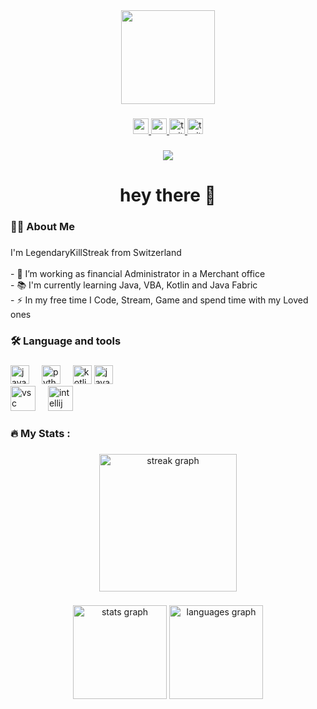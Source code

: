 <div align="center">
  <img height="150" src="https://media.giphy.com/media/M9gbBd9nbDrOTu1Mqx/giphy.gif"  />
</div>

###

<div align="center">
  <a href="https://www.reddit.com/user/LegendaryKillStreak/">
    <img src="https://img.shields.io/static/v1?message=reddit&logo=reddit&label=&color=ff6600&logoColor=white&labelColor=&style=for-the-badge" height="25" alt="reddit logo" />
    
  </a>
  <a href="https://www.youtube.com/@LegendaryKillStreak">
    <img src="https://img.shields.io/static/v1?message=Youtube&logo=youtube&label=&color=FF0000&logoColor=white&labelColor=&style=for-the-badge" height="25" alt="youtube logo" />

   
    
  </a>
  <a href="https://www.twitch.tv/LegendaryKillStreak">
    <img src="https://img.shields.io/static/v1?message=Twitch&logo=twitch&label=&color=9900ff&logoColor=white&labelColor=&style=for-the-badge" height="25" alt="twitch logo" />
    
  </a>
  <a href="https://x.com/legendarykillstreak">
    <img src="https://img.shields.io/static/v1?message=X&logo=x&label=&color=000000&logoColor=white&labelColor=&style=for-the-badge" height="25" alt="twitter logo" />
  </a>
</div>


###

<div align="center">
  <img src="https://visitor-badge.laobi.icu/badge?page_id=legendarykillstreak.legendarykillstreak&"  />
</div>

###

<h1 align="center">hey there 👋</h1>

###

<h3 align="left">👩‍💻  About Me</h3>

###

<p align="left">I'm LegendaryKillStreak from Switzerland<br><br>- 🔭 I’m working as financial Administrator in a Merchant office<br>- 📚 I'm currently learning Java, VBA, Kotlin and Java Fabric<br>- ⚡ In my free time I Code, Stream, Game and spend time with my Loved ones</p>

###

<h3 align="left">🛠 Language and tools</h3>

###


<div align="left">
  <img src="https://cdn.jsdelivr.net/gh/devicons/devicon/icons/java/java-original.svg" height="30" alt="java logo"  />
  <img width="12" />
  <img src="https://cdn.jsdelivr.net/gh/devicons/devicon/icons/python/python-original.svg" height="30" alt="python logo"  />
  <img width="12" />
  <img src="https://cdn.jsdelivr.net/gh/devicons/devicon/icons/kotlin/kotlin-original.svg" height="30" alt="kotlin logo"  />
  <img src="https://cdn.jsdelivr.net/gh/devicons/devicon/icons/javascript/javascript-original.svg" height="30" alt="javascript logo"  />
  <img width="12" />
  
<div align="centre">
  <img src="https://cdn.jsdelivr.net/gh/devicons/devicon/icons/vscode/vscode-plain-wordmark.svg" height="40" alt="vsc logo"  />
  <img width="12" />
  <img src="https://cdn.jsdelivr.net/gh/devicons/devicon/icons/intellij/intellij-plain-wordmark.svg" height="40" alt="intellij logo"  />
  <img width="12" />
</div>

###

<h3 align="left">🔥   My Stats :</h3>

###

<div align="center">
  <img src="https://streak-stats.demolab.com?user=legendarykillstreak&locale=en&mode=daily&theme=dark&hide_border=false&border_radius=5&order=3" height="220" alt="streak graph"  />
</div>

###
###

<div align="center">
  <img src="https://github-readme-stats.vercel.app/api?username=legendarykillstreak&hide_title=false&hide_rank=false&show_icons=true&include_all_commits=true&count_private=true&disable_animations=false&theme=dracula&locale=en&hide_border=false" height="150" alt="stats graph"  />
  <img src="https://github-readme-stats.vercel.app/api/top-langs?username=legendarykillstreak&locale=en&hide_title=false&layout=compact&card_width=320&langs_count=5&theme=dracula&hide_border=false" height="150" alt="languages graph"  />
</div>
